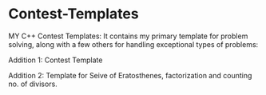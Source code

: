 # Contest-Templates
MY C++ Contest Templates:
It contains my primary template for problem solving, along with a few others for handling exceptional types of problems:


Addition 1: Contest Template

Addition 2: Template for Seive of Eratosthenes, factorization and counting no. of divisors.

